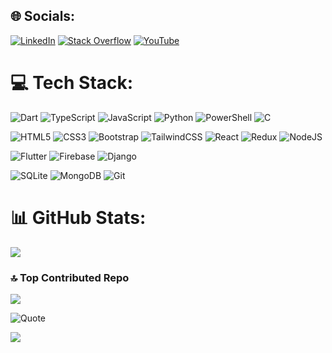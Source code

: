 ## 🌐 Socials:
[![LinkedIn](https://img.shields.io/badge/LinkedIn-%230077B5.svg?logo=linkedin&logoColor=white)](https://linkedin.com/in/carlos-mariano-cardoso) [![Stack Overflow](https://img.shields.io/badge/-Stackoverflow-FE7A16?logo=stack-overflow&logoColor=white)](https://stackoverflow.com/users/19912446) [![YouTube](https://img.shields.io/badge/YouTube-%23FF0000.svg?logo=YouTube&logoColor=white)](https://youtube.com/@@_aumaca) 

# 💻 Tech Stack:
![Dart](https://img.shields.io/badge/dart-%230175C2.svg?style=flat&logo=dart&logoColor=white) 
![TypeScript](https://img.shields.io/badge/typescript-%23007ACC.svg?style=flat&logo=typescript&logoColor=white) 
![JavaScript](https://img.shields.io/badge/javascript-%23323330.svg?style=flat&logo=javascript&logoColor=%23F7DF1E) 
![Python](https://img.shields.io/badge/python-3670A0?style=flat&logo=python&logoColor=ffdd54) 
![PowerShell](https://img.shields.io/badge/PowerShell-%235391FE.svg?style=flat&logo=powershell&logoColor=white) 
![C](https://img.shields.io/badge/c-%2300599C.svg?style=flat&logo=c&logoColor=white) 

![HTML5](https://img.shields.io/badge/html5-%23E34F26.svg?style=flat&logo=html5&logoColor=white) 
![CSS3](https://img.shields.io/badge/css3-%231572B6.svg?style=flat&logo=css3&logoColor=white) 
![Bootstrap](https://img.shields.io/badge/bootstrap-%238511FA.svg?style=flat&logo=bootstrap&logoColor=white) 
![TailwindCSS](https://img.shields.io/badge/tailwindcss-%2338B2AC.svg?style=flat&logo=tailwind-css&logoColor=white) 
![React](https://img.shields.io/badge/react-%2320232a.svg?style=flat&logo=react&logoColor=%2361DAFB) 
![Redux](https://img.shields.io/badge/redux-%23593d88.svg?style=flat&logo=redux&logoColor=white) 
![NodeJS](https://img.shields.io/badge/node.js-6DA55F?style=flat&logo=node.js&logoColor=white) 

![Flutter](https://img.shields.io/badge/Flutter-%2302569B.svg?style=flat&logo=Flutter&logoColor=white) 
![Firebase](https://img.shields.io/badge/firebase-%23039BE5.svg?style=flat&logo=firebase) 
![Django](https://img.shields.io/badge/django-%23092E20.svg?style=flat&logo=django&logoColor=white) 

![SQLite](https://img.shields.io/badge/sqlite-%2307405e.svg?style=flat&logo=sqlite&logoColor=white) 
![MongoDB](https://img.shields.io/badge/MongoDB-%234ea94b.svg?style=flat&logo=mongodb&logoColor=white) 
![Git](https://img.shields.io/badge/git-%23F05033.svg?style=flat&logo=git&logoColor=white) 

# 📊 GitHub Stats:
![](https://github-readme-stats.vercel.app/api/top-langs/?username=Aumaca&theme=dark&hide_border=false&include_all_commits=false&count_private=false&layout=compact)


### 🔝 Top Contributed Repo
![](https://github-contributor-stats.vercel.app/api?username=Aumaca&limit=5&theme=transparent&combine_all_yearly_contributions=true)

![Quote](https://quotes-github-readme.vercel.app/api?type=vertical&quote=I%20must%20not%20fear.%20Fear%20is%20the%20mind-killer.%20I%20will%20face%20my%20fear.%20Where%20the%20fear%20has%20gone%20there%20will%20be%20nothing.%20Only%20I%20will%20remain.&author=Frank%20Herbert&theme=algolia&border=true)

[![](https://visitcount.itsvg.in/api?id=Aumaca&icon=5&color=0)](https://visitcount.itsvg.in)
